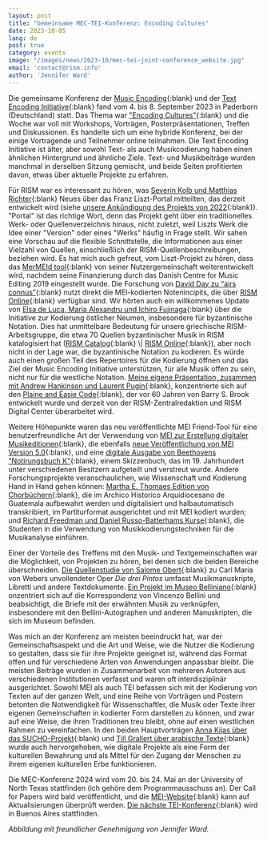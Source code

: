 ```yaml
---
layout: post
title: "Gemeinsame MEC-TEI-Konferenz: Encoding Cultures"
date: 2023-10-05
lang: de
post: true
category: events
image: "/images/news/2023-10/mec-tei-joint-conference_website.jpg"
email: 'contact@rism.info'
author: 'Jennifer Ward'
---
```


Die gemeinsame Konferenz der [Music Encoding](https://music-encoding.org/){:blank} und der [Text Encoding Initiative](https://tei-c.org/){:blank} fand vom 4. bis 8. September 2023 in Paderborn (Deutschland) statt. Das Thema war ["Encoding Cultures"](https://teimec2023.uni-paderborn.de){:blank} und die Woche war voll mit Workshops, Vorträgen, Posterpräsentationen, Treffen und Diskussionen. Es handelte sich um eine hybride Konferenz, bei der einige Vortragende und Teilnehmer online teilnahmen. Die Text Encoding Initiative ist älter, aber sowohl Text- als auch Musikcodierung haben einen ähnlichen Hintergrund und ähnliche Ziele. Text- und Musikbeiträge wurden manchmal in derselben Sitzung gemischt, und beide Seiten profitierten davon, etwas über aktuelle Projekte zu erfahren.

Für RISM war es interessant zu hören, was [Severin Kolb und Matthias Richter](https://teimec2023.uni-paderborn.de/contributions/185.html){:blank} Neues über das Franz Liszt-Portal mitteilten, das derzeit entwickelt wird (siehe [unsere Ankündigung des Projekts von 2022](https://rism.info/electronic_resources/2022/05/02/franz-liszt-digital.html){:blank}). "Portal" ist das richtige Wort, denn das Projekt geht über ein traditionelles Werk- oder Quellenverzeichnis hinaus, nicht zuletzt, weil Liszts Werk die Idee einer "Version" oder eines "Werks" häufig in Frage stellt. Wir sahen eine Vorschau auf die flexible Schnittstelle, die Informationen aus einer Vielzahl von Quellen, einschließlich der RISM-Quellenbeschreibungen, beziehen wird. Es hat mich auch gefreut, vom Liszt-Projekt zu hören, dass das [MerMEId tool](https://www.edirom.de/werkzeuge.html){:blank} von seiner Nutzergemeinschaft weiterentwickelt wird, nachdem seine Finanzierung durch das Danish Centre for Music Editing 2019 eingestellt wurde. Die Forschung von [David Day zu “airs connus”](https://teimec2023.uni-paderborn.de/contributions/122.html){:blank} nutzt direkt die MEI-kodierten Notenincipits, die über [RISM Online](https://rism.online/search?mode=incipits&page=1&rows=20){:blank} verfügbar sind. Wir hörten auch ein willkommenes Update von [Elsa de Luca, Maria Alexandru und Ichiro Fujinaga](https://teimec2023.uni-paderborn.de/contributions/128.html){:blank} über die Initiative zur Kodierung östlicher Neumen, insbesondere für byzantinische Notation. Dies hat unmittelbare Bedeutung für unsere griechische RISM-Arbeitsgruppe, die etwa 70 Quellen byzantinischer Musik in RISM katalogisiert hat ([RISM Catalog](https://opac.rism.info/search?View=rism&siglum=GR-*){:blank} \| [RISM Online](https://rism.online/search?nc=GR&mode=sources&page=1&rows=20){:blank}), aber noch nicht in der Lage war, die byzantinische Notation zu kodieren. Es würde auch einen großen Teil des Repertoires für die Kodierung öffnen und das Ziel der Music Encoding Initiative unterstützen, für alle Musik offen zu sein, nicht nur für die westliche Notation. [Meine eigene Präsentation, zusammen mit Andrew Hankinson und Laurent Pugin](https://teimec2023.uni-paderborn.de/contributions/114.html){:blank}, konzentrierte sich auf den [Plaine and Easie Code](https://www.iaml.info/plaine-easie-code){:blank}, der vor 60 Jahren von Barry S. Brook entwickelt wurde und derzeit von der RISM-Zentralredaktion und RISM Digital Center überarbeitet wird.

Weitere Höhepunkte waren das neu veröffentlichte MEI Friend-Tool für eine benutzerfreundliche Art der Verwendung von [MEI zur Erstellung digitaler Musikeditionen](https://mei-friend.mdw.ac.at/){:blank}, die ebenfalls [neue Veröffentlichung von MEI Version 5.0](https://music-encoding.org/guidelines/v5/content/){:blank}, und eine [digitale Ausgabe von Beethovens "Notirungsbuch K"](https://beethovens-werkstatt.de/zum-notirungsbuch-k/){:blank}, einem Skizzenbuch, das im 19. Jahrhundert unter verschiedenen Besitzern aufgeteilt und verstreut wurde. Andere Forschungsprojekte veranschaulichen, wie Wissenschaft und Kodierung Hand in Hand gehen können: [Martha E. Thomaes Edition von Chorbüchern](https://teimec2023.uni-paderborn.de/contributions/181.html){:blank}, die im Archico Historico Arquidiocesano de Guatemala aufbewahrt werden und digitalisiert und halbautomatisch transkribiert, im Partiturformat ausgerichtet und mit MEI kodiert wurden; und [Richard Freedman und Daniel Russo-Batterhams Kurse](https://teimec2023.uni-paderborn.de/contributions/177.html){:blank}, die Studenten in die Verwendung von Musikkodierungstechniken für die Musikanalyse einführen.

Einer der Vorteile des Treffens mit den Musik- und Textgemeinschaften war die Möglichkeit, von Projekten zu hören, bei denen sich die beiden Bereiche überschneiden. [Die Quellenstudie von Salome Obert](https://teimec2023.uni-paderborn.de/contributions/154.html){:blank} zu Carl Maria von Webers unvollendeter Oper _Die drei Pintos_ umfasst Musikmanuskripte, Libretti und andere Textdokumente. [Ein Projekt im Museo Belliniano](https://teimec2023.uni-paderborn.de/contributions/140.html){:blank} onzentriert sich auf die Korrespondenz von Vincenzo Bellini und beabsichtigt, die Briefe mit der erwähnten Musik zu verknüpfen, insbesondere mit den Bellini-Autographen und anderen Manuskripten, die sich im Museum befinden.

Was mich an der Konferenz am meisten beeindruckt hat, war der Gemeinschaftsaspekt und die Art und Weise, wie die Nutzer die Kodierung so gestalten, dass sie für ihre Projekte geeignet ist, während das Format offen und für verschiedene Arten von Anwendungen anpassbar bleibt. Die meisten Beiträge wurden in Zusammenarbeit von mehreren Autoren aus verschiedenen Institutionen verfasst und waren oft interdisziplinär ausgerichtet. Sowohl MEI als auch TEI befassen sich mit der Kodierung von Texten auf der ganzen Welt, und eine Reihe von Vorträgen und Postern betonten die Notwendigkeit für Wissenschaftler, die Musik oder Texte ihrer eigenen Gemeinschaften in kodierter Form darstellen zu können, und zwar auf eine Weise, die ihren Traditionen treu bleibt, ohne auf einen westlichen Rahmen zu vereinfachen. In den beiden Hauptvorträgen [Anna Kijas über das SUCHO-Projekt](https://teimec2023.uni-paderborn.de/contributions/Keynote-Kijas.html){:blank} und [Till Grallert über arabische Texte](https://teimec2023.uni-paderborn.de/contributions/Keynote-Grallert.html){:blank} wurde auch hervorgehoben, wie digitale Projekte als eine Form der kulturellen Bewahrung und als Mittel für den Zugang der Menschen zu ihrem eigenen kulturellen Erbe funktionieren.

Die MEC-Konferenz 2024 wird vom 20. bis 24. Mai an der University of North Texas stattfinden (ich gehöre dem Programmausschuss an). Der Call for Papers wird bald veröffentlicht, und die [MEI-Website](https://music-encoding.org/){:blank} kann auf Aktualisierungen überprüft werden. [Die nächste TEI-Konferenz](https://members.tei-c.org/Events/meetings){:blank} wird in Buenos Aires stattfinden.
 
_Abbildung mit freundlicher Genehmigung von Jennifer Ward._


